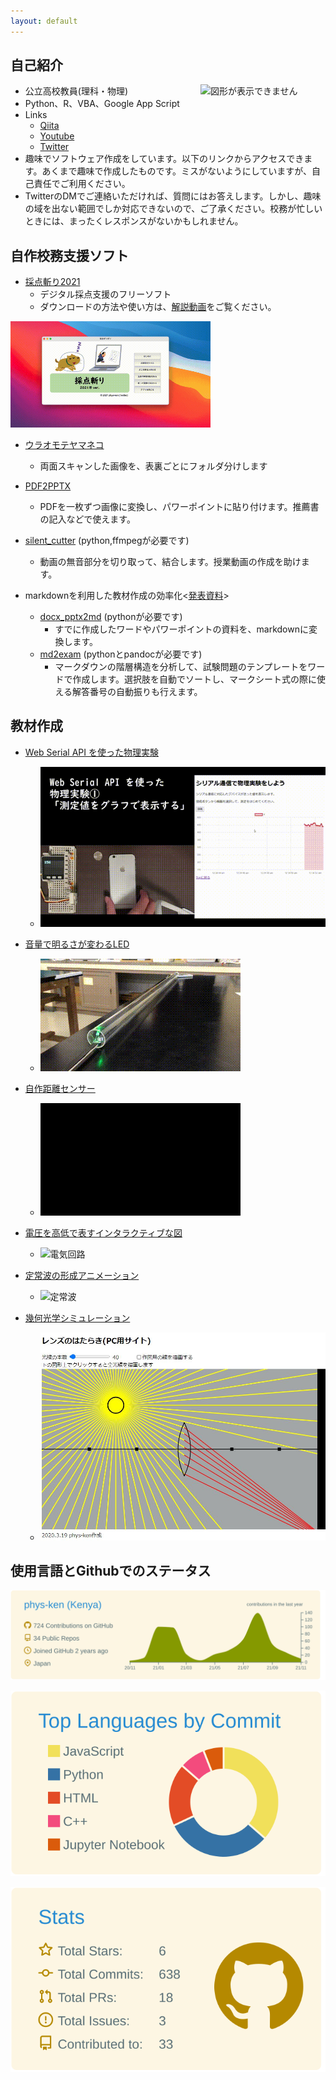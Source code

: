 ```yaml
---
layout: default
---
```


## 自己紹介

<img src="https://avatars.githubusercontent.com/u/62343651?s=400&u=66fa1053ffb4b798bd22bc86d1a06210b68e5d7c&v=4" alt="図形が表示できません" border="0"
width="200"  align="right" />

* 公立高校教員(理科・物理)
* Python、R、VBA、Google App Script
* Links
  * [Qiita](https://qiita.com/phys-ken)
  * [Youtube](https://www.youtube.com/channel/UCZ_2UC-s5Sv4bCqh2EKjNmw/videos)
  * [Twitter](https://twitter.com/phys_ken)
* 趣味でソフトウェア作成をしています。以下のリンクからアクセスできます。あくまで趣味で作成したものです。ミスがないようにしていますが、自己責任でご利用ください。
* TwitterのDMでご連絡いただければ、質問にはお答えします。しかし、趣味の域を出ない範囲でしか対応できないので、ご了承ください。校務が忙しいときには、まったくレスポンスがないかもしれません。


## 自作校務支援ソフト
* [採点斬り2021](https://github.com/phys-ken/saitenGiri2021)
  * デジタル採点支援のフリーソフト
  * ダウンロードの方法や使い方は、[解説動画](https://www.youtube.com/watch?v=zhaWaxFah2g)をご覧ください。

<img src="./fig/1giri.gif" alt="図形が表示できません" border="0"
width="320"  />

* [ウラオモテヤマネコ](https://phys-ken.github.io/uraomoteYamaneko/)
  * 両面スキャンした画像を、表裏ごとにフォルダ分けします

* [PDF2PPTX](https://github.com/phys-ken/pdf2pptx_win_mac)
  * PDFを一枚ずつ画像に変換し、パワーポイントに貼り付けます。推薦書の記入などで使えます。

* [silent_cutter](https://github.com/phys-ken/silent_cutter) (python,ffmpegが必要です)
  * 動画の無音部分を切り取って、結合します。授業動画の作成を助けます。


* markdownを利用した教材作成の効率化<[発表資料](https://www2.hamajima.co.jp/~tenjin/ypc/217/20210725markdown.pdf)>
  * [docx_pptx2md](https://github.com/phys-ken/docx_pptx2md) (pythonが必要です)
    * すでに作成したワードやパワーポイントの資料を、markdownに変換します。
  * [md2exam](https://github.com/phys-ken/md2exam) (pythonとpandocが必要です)
    * マークダウンの階層構造を分析して、試験問題のテンプレートをワードで作成します。選択肢を自動でソートし、マークシート式の際に使える解答番号の自動振りも行えます。




## 教材作成

* [Web Serial API を使った物理実験](https://phys-ken.github.io/webserial_app)
  * ![グラフ](fig/graph.gif)



* [音量で明るさが変わるLED](https://phys-ken.github.io/volume_led2/README.html)
  * ![音](fig/resAnime.gif)

* [自作距離センサー](https://github.com/phys-ken/M5Stack_SonicDist)
  * ![距離](fig/processing.gif)

* [電圧を高低で表すインタラクティブな図](https://phys-ken.github.io/Circuit_App/)
  * ![電気回路](https://phys-ken.github.io/Circuit_App/fig/Cir.gif)

* [定常波の形成アニメーション](https://phys-ken.github.io/Resonance_Mov/Slide.html)
  * ![定常波](https://phys-ken.github.io/Resonance_Mov/export/string/out5.gif)

* [幾何光学シミュレーション](https://phys-ken.github.io/Optics/README.html)
  * ![lens](fig/lens.JPG)

## 使用言語とGithubでのステータス

[![](https://raw.githubusercontent.com/phys-ken/phys-ken/main/profile-summary-card-output/solarized/0-profile-details.svg)](https://github.com/vn7n24fzkq/github-profile-summary-cards)

[![](https://raw.githubusercontent.com/phys-ken/phys-ken/main/profile-summary-card-output/solarized/2-most-commit-language.svg)](https://github.com/vn7n24fzkq/github-profile-summary-cards)

[![](https://raw.githubusercontent.com/phys-ken/phys-ken/main/profile-summary-card-output/solarized/3-stats.svg)](https://github.com/vn7n24fzkq/github-profile-summary-cards)
